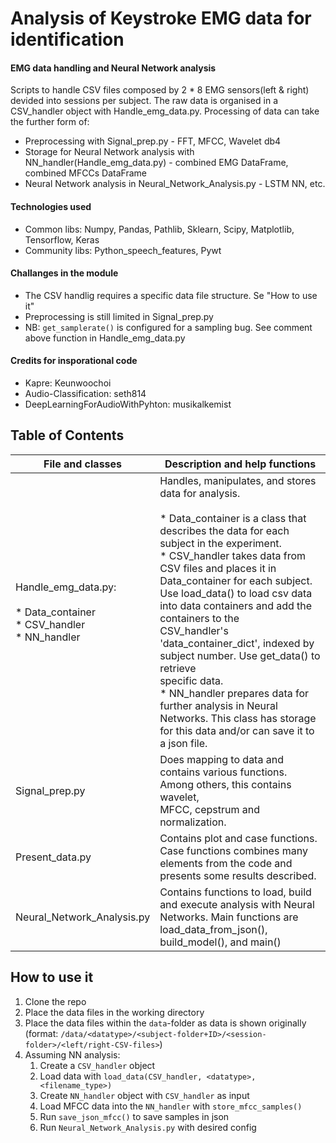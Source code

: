 # Analysis of Keystroke EMG data for identification

#### EMG data handling and Neural Network analysis
Scripts to handle CSV files composed by 2 * 8 EMG sensors(left & right) devided into sessions per subject. The raw data is organised in a CSV_handler object with Handle_emg_data.py. Processing of data can take the further form of: 
* Preprocessing with Signal_prep.py - FFT, MFCC, Wavelet db4
* Storage for Neural Network analysis with NN_handler(Handle_emg_data.py) - combined EMG DataFrame, combined MFCCs DataFrame
* Neural Network analysis in Neural_Network_Analysis.py - LSTM NN, etc.

#### Technologies used
* Common libs: Numpy, Pandas, Pathlib, Sklearn, Scipy, Matplotlib, Tensorflow, Keras
* Community libs: Python_speech_features, Pywt

#### Challanges in the module
* The CSV handlig requires a specific data file structure. Se "How to use it"
* Preprocessing is still limited in Signal_prep.py
* NB: `get_samplerate()` is configured for a sampling bug. See comment above function in Handle_emg_data.py

#### Credits for insporational code
* Kapre: Keunwoochoi
* Audio-Classification: seth814
* DeepLearningForAudioWithPyhton: musikalkemist

## Table of Contents

| File and classes | Description and help functions |
|---|---|
| Handle_emg_data.py:<br><br>    * Data_container<br>    * CSV_handler<br>    * NN_handler | Handles, manipulates, and stores data for analysis. <br><br>    * Data_container is a class that describes the data for each subject in the experiment.<br>    * CSV_handler takes data from CSV files and places it in Data_container for each subject.<br>      Use load_data() to load csv data into data containers and add the containers to the <br>      CSV_handler's 'data_container_dict', indexed by subject number. Use get_data() to retrieve <br>      specific data. <br>    * NN_handler prepares data for further analysis in Neural Networks. This class has storage <br>      for this data and/or can save it to a json file. |
| Signal_prep.py | Does mapping to data and contains various functions. Among others, this contains wavelet, <br>MFCC, cepstrum and normalization.  |
| Present_data.py  | Contains plot and case functions. Case functions combines many elements from the code and <br>presents some results described. |
| Neural_Network_Analysis.py | Contains functions to load, build and execute analysis with Neural Networks. Main functions are <br>load_data_from_json(), build_model(), and main() |


## How to use it 

1. Clone the repo
2. Place the data files in the working directory 
3. Place the data files within the `data`-folder as data is shown originally
(format: `/data/<datatype>/<subject-folder+ID>/<session-folder>/<left/right-CSV-files>`)
4. Assuming NN analysis:
    1. Create a `CSV_handler` object 
    2. Load data with `load_data(CSV_handler, <datatype>, <filename_type>)`
    3. Create `NN_handler` object with `CSV_handler` as input
    4. Load MFCC data into the `NN_handler` with `store_mfcc_samples()`
    5. Run `save_json_mfcc()` to save samples in json
    6. Run `Neural_Network_Analysis.py` with desired config

